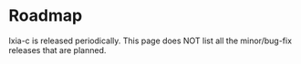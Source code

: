 # Roadmap

Ixia-c is released periodically.  This page does NOT list all the minor/bug-fix releases that are planned.



